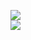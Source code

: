 [![](https://img.shields.io/badge/Made%20With-Github%20Spray-lightgrey.svg?style=for-the-badge&logo=github)](https://github.com/Annihil/github-spray#12881)  
[![](https://i.imgur.com/2DrTn0Z.gif)](https://github.com/Annihil/github-spray)